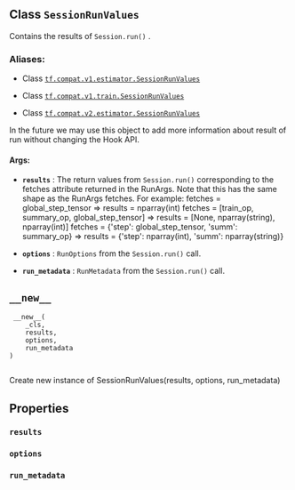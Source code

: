 

## Class  `SessionRunValues` 
Contains the results of  `Session.run()` .



### Aliases:

- Class [ `tf.compat.v1.estimator.SessionRunValues` ](/api_docs/python/tf/estimator/SessionRunValues)

- Class [ `tf.compat.v1.train.SessionRunValues` ](/api_docs/python/tf/estimator/SessionRunValues)

- Class [ `tf.compat.v2.estimator.SessionRunValues` ](/api_docs/python/tf/estimator/SessionRunValues)

In the future we may use this object to add more information about result of
run without changing the Hook API.



#### Args:

- **`results`** : The return values from  `Session.run()`  corresponding to the fetches
attribute returned in the RunArgs. Note that this has the same shape as
the RunArgs fetches.  For example:
fetches = global_step_tensor
=> results = nparray(int)
fetches = [train_op, summary_op, global_step_tensor]
=> results = [None, nparray(string), nparray(int)]
fetches = {'step': global_step_tensor, 'summ': summary_op}
=> results = {'step': nparray(int), 'summ': nparray(string)}

- **`options`** :  `RunOptions`  from the  `Session.run()`  call.

- **`run_metadata`** :  `RunMetadata`  from the  `Session.run()`  call.



##  `__new__` 


```
 __new__(
    _cls,
    results,
    options,
    run_metadata
)
 
```

Create new instance of SessionRunValues(results, options, run_metadata)



## Properties


###  `results` 


###  `options` 


###  `run_metadata` 
